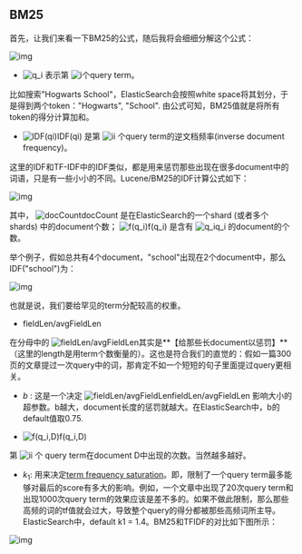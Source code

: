 ## BM25

首先，让我们来看一下BM25的公式，随后我将会细细分解这个公式：

![img](https://pic4.zhimg.com/v2-f5804e5c248660833e862e53a595b7b3_b.png)

- ![q_i](https://www.zhihu.com/equation?tex=q_i) 表示第 ![i](https://www.zhihu.com/equation?tex=i)个query term。

比如搜索"Hogwarts School"，ElasticSearch会按照white space将其划分，于是得到两个token："Hogwarts", "School". 由公式可知，BM25值就是将所有token的得分计算加和。

- ![IDF(qi)](https://www.zhihu.com/equation?tex=IDF(qi))IDF(qi) 是第 ![i](https://www.zhihu.com/equation?tex=i)i 个query term的逆文档频率(inverse document frequency)。

这里的IDF和TF-IDF中的IDF类似，都是用来惩罚那些出现在很多document中的词语，只是有一些小小的不同。Lucene/BM25的IDF计算公式如下：

![img](https://pic3.zhimg.com/v2-8f334449440cddf735246c5be476eea6_b.png)

其中， ![docCount](https://www.zhihu.com/equation?tex=docCount)docCount 是在ElasticSearch的一个shard (或者多个shards) 中的document个数； ![f(q_i)](https://www.zhihu.com/equation?tex=f(q_i))f(q_i) 是含有 ![q_i](https://www.zhihu.com/equation?tex=q_i)q_i 的document的个数。

举个例子，假如总共有4个document，"school"出现在2个document中，那么IDF("school")为：

![img](https://pic2.zhimg.com/v2-fd3f0efd0d6d9c1b56f5c58d4a3eb785_b.png)

也就是说，我们要给罕见的term分配较高的权重。

- fieldLen/avgFieldLen

在分母中的 ![fieldLen/avgFieldLen](https://www.zhihu.com/equation?tex=fieldLen%2FavgFieldLen)其实是**【给那些长document以惩罚】**（这里的length是用term个数衡量的）。这也是符合我们的直觉的：假如一篇300页的文章提过一次query中的词，那肯定不如一个短短的句子里面提过query更相关。

- $b$ : 这是一个决定 ![fieldLen/avgFieldLen](https://www.zhihu.com/equation?tex=fieldLen%2FavgFieldLen)fieldLen/avgFieldLen 影响大小的超参数。b越大，document长度的惩罚就越大。在ElasticSearch中，b的default值取0.75.

- ![f(q_i,D) ](https://www.zhihu.com/equation?tex=f(q_i%2CD)%20)f(q_i,D)  

第 ![i](https://www.zhihu.com/equation?tex=i)i 个 query term在document D中出现的次数。当然越多越好。

- $k_1$: 用来决定[term frequency saturation](https://www.elastic.co/guide/en/elasticsearch/guide/current/pluggable-similarites.html#bm25-saturation)。即，限制了一个query term最多能够对最后的score有多大的影响。例如，一个文章中出现了20次query term和出现1000次query term的效果应该是差不多的。如果不做此限制，那么那些高频的词的tf值就会过大，导致整个query的得分都被那些高频词所主导。ElasticSearch中，default k1 = 1.4。BM25和TFIDF的对比如下图所示：

![img](https://pic1.zhimg.com/v2-60c54715687bb960954aea9162bc590c_b.png)


  